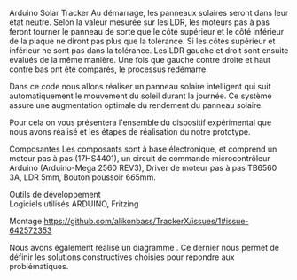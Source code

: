 Arduino Solar Tracker
Au démarrage, les panneaux solaires seront dans leur état neutre. Selon la valeur mesurée sur les LDR, les moteurs pas à pas feront tourner le panneau de sorte que le côté supérieur et le côté inférieur de la plaque ne diront pas plus que la tolérance. Si les côtés supérieur et inférieur ne sont pas dans la tolérance. Les LDR gauche et droit sont ensuite évalués de la même manière. Une fois que gauche contre droite et haut contre bas ont été comparés, le processus redémarre.

Dans ce code nous allons réaliser un panneau solaire intelligent qui suit automatiquement le mouvement du soleil durant la journée. Ce système assure une augmentation optimale du rendement du panneau solaire.

Pour cela on vous présentera l'ensemble du dispositif expérimental que nous avons réalisé et les étapes de réalisation du notre prototype.
 
Composantes 
Les composants sont à base électronique, et comprend un moteur pas à pas (17HS4401), un circuit de commande microcontrôleur Arduino (Arduino-Mega 2560 REV3), Driver de moteur pas à pas TB6560 3A, LDR 5mm, Bouton poussoir 6*6*5mm.

Outils de développement  
Logiciels utilisés ARDUINO, Fritzing

Montage
https://github.com/alikonbass/TrackerX/issues/1#issue-642572353

Nous avons également réalisé un diagramme . Ce dernier nous permet de définir les solutions constructives choisies pour répondre aux problématiques. 

